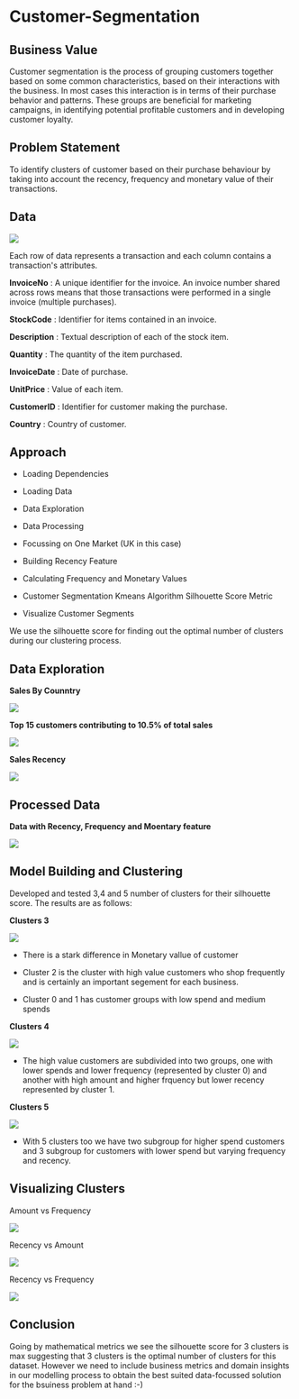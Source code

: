 # Customer-Segmentation


## Business Value

Customer segmentation is the process of grouping customers together based on some common characteristics, based on their interactions with the business. In most cases this interaction is in terms of their purchase behavior and patterns. These groups are beneficial for marketing campaigns, in identifying potential profitable customers and in developing customer loyalty.

## Problem Statement

To identify clusters of customer based on their purchase behaviour by taking into account the recency, frequency and monetary value of their transactions.

## Data

![](Images/Data%20Sample.PNG)

Each row of data represents a transaction and each column contains a transaction's attributes.

__InvoiceNo__ : A unique identifier for the invoice. An invoice number shared across
rows means that those transactions were performed in a single invoice (multiple
purchases). 

__StockCode__ : Identifier for items contained in an invoice.

__Description__ : Textual description of each of the stock item.

__Quantity__ : The quantity of the item purchased.

__InvoiceDate__ : Date of purchase.

__UnitPrice__ : Value of each item.

__CustomerID__ : Identifier for customer making the purchase.

__Country__ : Country of customer.

## Approach

+ Loading Dependencies

+ Loading Data

+ Data Exploration

+ Data Processing

+ Focussing on One Market (UK in this case)

+ Building Recency Feature
    
+ Calculating Frequency and Monetary Values

+ Customer Segmentation
Kmeans Algorithm
Silhouette Score Metric 

+ Visualize Customer Segments

We use the silhouette score for finding out the optimal number of clusters during our clustering process.

## Data Exploration

__Sales By Counntry__

![](Images/Sales%20by%20Country.PNG)

__Top 15 customers contributing to 10.5% of total sales__

![](Images/Top%2015%20customers.PNG)

__Sales Recency__

![](Images/Sales%20Recency.PNG)

## Processed Data

__Data with Recency, Frequency and Moentary feature__

![](Images/RFM%20Data.PNG)


## Model Building and Clustering

Developed and tested 3,4 and 5 number of clusters for their silhouette score. The results are as follows:

__Clusters 3__

![](Images/clusters%203.PNG)

+ There is a stark difference in Monetary vallue of customer

+ Cluster 2 is the cluster with high value customers who shop frequently and is certainly an important segement for each business.

+ Cluster 0 and 1 has customer groups with low spend and medium spends 

__Clusters 4__

![](Images/Clusters%204.PNG)

+ The high value customers are subdivided into two groups, one with lower spends and lower frequency (represented by cluster 0) and another with high amount and higher frquency but lower recency represented by cluster 1.

__Clusters 5__

![](Images/Clusters%205.PNG)

+ With 5 clusters too we have two subgroup for higher spend customers and 3 subgroup for customers with lower spend but varying frequency and recency.

## __Visualizing Clusters__

Amount vs Frequency

![](Images/Amount%20vs%20Freq.PNG)

Recency vs Amount

![](Images/Recency%20vs%20Amount.PNG)

Recency vs Frequency

![](Images/Recency%20vs%20Frequency.PNG)


## __Conclusion__
Going by mathematical metrics we see the silhouette score for 3 clusters is max suggesting that 3 clusters is the optimal number of clusters for this dataset. However we need to include business metrics and domain insights in our modelling process to obtain the best suited data-focussed solution for the bsuiness problem at hand :-)

